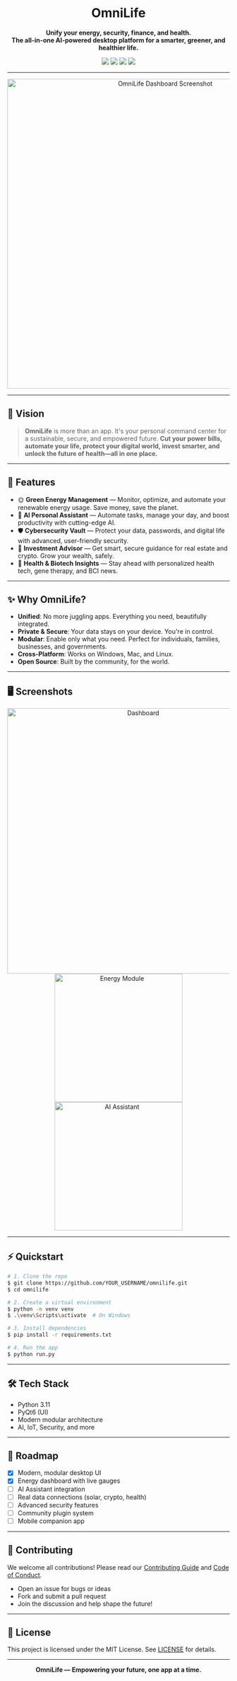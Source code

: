 

<h1 align="center">OmniLife</h1>

<p align="center">
  <b>Unify your energy, security, finance, and health. <br> The all-in-one AI-powered desktop platform for a smarter, greener, and healthier life.</b>
</p>

<p align="center">
  <img src="https://img.shields.io/badge/Python-3.11-blue?logo=python"/>
  <img src="https://img.shields.io/badge/License-MIT-green"/>
  <img src="https://img.shields.io/badge/Platform-Windows%20%7C%20Mac%20%7C%20Linux-blueviolet"/>
  <img src="https://img.shields.io/badge/PRs-welcome-brightgreen"/>
</p>

---

<p align="center">
  <img src="docs/screenshot-dashboard.png" alt="OmniLife Dashboard Screenshot" width="700"/>
</p>

---

## 🌟 Vision

> **OmniLife** is more than an app. It's your personal command center for a sustainable, secure, and empowered future. 
> <b>Cut your power bills, automate your life, protect your digital world, invest smarter, and unlock the future of health—all in one place.</b>

---

## 🚀 Features

- 🌞 **Green Energy Management** — Monitor, optimize, and automate your renewable energy usage. Save money, save the planet.
- 🤖 **AI Personal Assistant** — Automate tasks, manage your day, and boost productivity with cutting-edge AI.
- 🛡️ **Cybersecurity Vault** — Protect your data, passwords, and digital life with advanced, user-friendly security.
- 💸 **Investment Advisor** — Get smart, secure guidance for real estate and crypto. Grow your wealth, safely.
- 🧬 **Health & Biotech Insights** — Stay ahead with personalized health tech, gene therapy, and BCI news.

---

## ✨ Why OmniLife?

- **Unified**: No more juggling apps. Everything you need, beautifully integrated.
- **Private & Secure**: Your data stays on your device. You're in control.
- **Modular**: Enable only what you need. Perfect for individuals, families, businesses, and governments.
- **Cross-Platform**: Works on Windows, Mac, and Linux.
- **Open Source**: Built by the community, for the world.

---

## 🖥️ Screenshots

<p align="center">
  <img src="docs/screenshot-dashboard.png" alt="Dashboard" width="600"/>
  <img src="docs/screenshot-energy.png" alt="Energy Module" width="290"/>
  <img src="docs/screenshot-ai.png" alt="AI Assistant" width="290"/>
</p>

---

## ⚡ Quickstart

```bash
# 1. Clone the repo
$ git clone https://github.com/YOUR_USERNAME/omnilife.git
$ cd omnilife

# 2. Create a virtual environment
$ python -m venv venv
$ .\venv\Scripts\activate  # On Windows

# 3. Install dependencies
$ pip install -r requirements.txt

# 4. Run the app
$ python run.py
```

---

## 🛠️ Tech Stack
- Python 3.11
- PyQt6 (UI)
- Modern modular architecture
- AI, IoT, Security, and more

---

## 🌱 Roadmap
- [x] Modern, modular desktop UI
- [x] Energy dashboard with live gauges
- [ ] AI Assistant integration
- [ ] Real data connections (solar, crypto, health)
- [ ] Advanced security features
- [ ] Community plugin system
- [ ] Mobile companion app

---

## 🤝 Contributing

We welcome all contributions! Please read our [Contributing Guide](CONTRIBUTING.md) and [Code of Conduct](CODE_OF_CONDUCT.md).

- Open an issue for bugs or ideas
- Fork and submit a pull request
- Join the discussion and help shape the future!

---

## 📄 License

This project is licensed under the MIT License. See [LICENSE](LICENSE) for details.

---

<p align="center">
  <b>OmniLife — Empowering your future, one app at a time.</b>
</p> 
